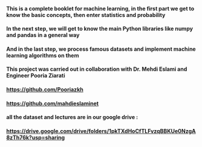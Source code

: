 #### This is a complete booklet for machine learning, in the first part we get to know the basic concepts, then enter statistics and probability
#### In the next step, we will get to know the main Python libraries like numpy and pandas in a general way
#### And in the last step, we process famous datasets and implement machine learning algorithms on them
#### This project was carried out in collaboration with Dr. Mehdi Eslami and Engineer Pooria Ziarati
#### https://github.com/Pooriazkh
#### https://github.com/mahdieslaminet
#### all the dataset and lectures are in our google drive :
#### https://drive.google.com/drive/folders/1pkTXdHoCfTLFvzqBBKUe0NzgA8zTh76k?usp=sharing

